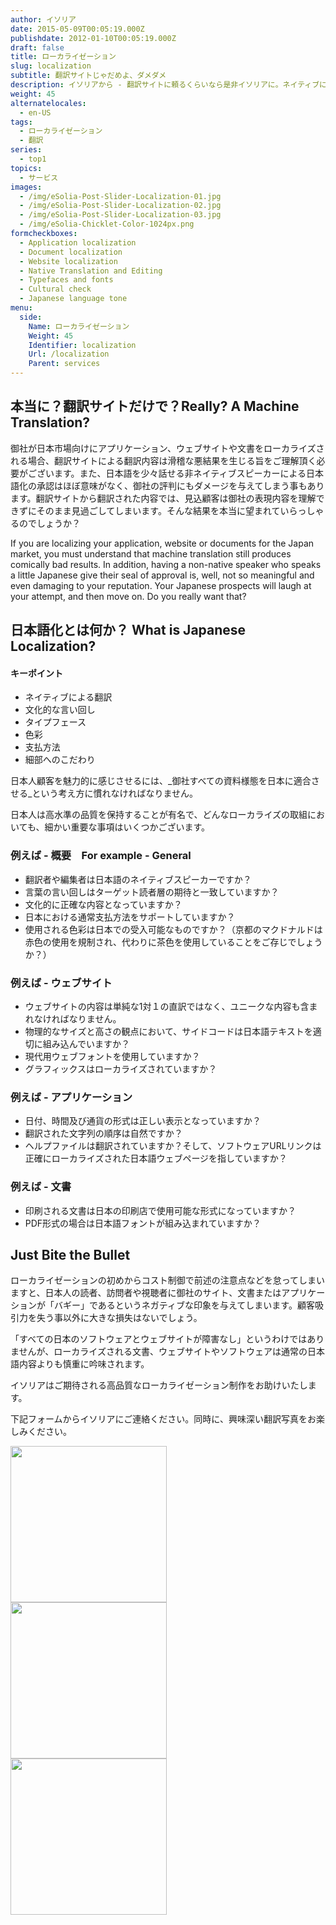```yaml
---
author: イソリア
date: 2015-05-09T00:05:19.000Z
publishdate: 2012-01-10T00:05:19.000Z
draft: false
title: ローカライゼーション
slug: localization
subtitle: 翻訳サイトじゃだめよ、ダメダメ
description: イソリアから - 翻訳サイトに頼るくらいなら是非イソリアに。ネイティブによって整合性のとれたローカライゼーションを様々な分野で
weight: 45
alternatelocales:
  - en-US
tags:
  - ローカライゼーション
  - 翻訳
series:
  - top1
topics:
  - サービス
images:
  - /img/eSolia-Post-Slider-Localization-01.jpg
  - /img/eSolia-Post-Slider-Localization-02.jpg
  - /img/eSolia-Post-Slider-Localization-03.jpg
  - /img/eSolia-Chicklet-Color-1024px.png
formcheckboxes:
  - Application localization
  - Document localization
  - Website localization
  - Native Translation and Editing
  - Typefaces and fonts
  - Cultural check
  - Japanese language tone
menu:
  side:
    Name: ローカライゼーション
    Weight: 45
    Identifier: localization
    Url: /localization
    Parent: services
---
```


## 本当に？翻訳サイトだけで？Really? A Machine Translation?

御社が日本市場向けにアプリケーション、ウェブサイトや文書をローカライズされる場合、翻訳サイトによる翻訳内容は滑稽な悪結果を生じる旨をご理解頂く必要がございます。また、日本語を少々話せる非ネイティブスピーカーによる日本語化の承認はほぼ意味がなく、御社の評判にもダメージを与えてしまう事もあります。翻訳サイトから翻訳された内容では、見込顧客は御社の表現内容を理解できずにそのまま見過ごしてしまいます。そんな結果を本当に望まれていらっしゃるのでしょうか？

If you are localizing your application, website or documents for the Japan market, you must understand that machine translation still produces comically bad results. In addition, having a non-native speaker who speaks a little Japanese give their seal of approval is, well, not so meaningful and even damaging to your reputation. Your Japanese prospects will laugh at your attempt, and then move on. Do you really want that?

## 日本語化とは何か？ What is Japanese Localization?

<div class="esolia-card-panel cyan darken-4 z-depth-1">
  <h4 class="center green-text text-accent-3">キーポイント</h4>
    <ul>
      <li class="white-text">ネイティブによる翻訳</li>
      <li class="white-text">文化的な言い回し</li>
      <li class="white-text">タイプフェース</li>
      <li class="white-text">色彩</li>
      <li class="white-text">支払方法</li>
      <li class="white-text">細部へのこだわり</li>
    </ul>
</div>

日本人顧客を魅力的に感じさせるには、_御社すべての資料様態を日本に適合させる_という考え方に慣れなければなりません。

日本人は高水準の品質を保持することが有名で、どんなローカライズの取組においても、細かい重要な事項はいくつかございます。

### 例えば - 概要　For example - General

* 翻訳者や編集者は日本語のネイティブスピーカーですか？
* 言葉の言い回しはターゲット読者層の期待と一致していますか？
* 文化的に正確な内容となっていますか？
* 日本における通常支払方法をサポートしていますか？
* 使用される色彩は日本での受入可能なものですか？（京都のマクドナルドは赤色の使用を規制され、代わりに茶色を使用していることをご存じでしょうか？）

### 例えば - ウェブサイト 

* ウェブサイトの内容は単純な1対１の直訳ではなく、ユニークな内容も含まれなければなりません。
* 物理的なサイズと高さの観点において、サイドコードは日本語テキストを適切に組み込んでいますか？
* 現代用ウェブフォントを使用していますか？
* グラフィックスはローカライズされていますか？

### 例えば - アプリケーション 

* 日付、時間及び通貨の形式は正しい表示となっていますか？
* 翻訳された文字列の順序は自然ですか？
* ヘルプファイルは翻訳されていますか？そして、ソフトウェアURLリンクは正確にローカライズされた日本語ウェブページを指していますか？

### 例えば - 文書　

* 印刷される文書は日本の印刷店で使用可能な形式になっていますか？
* PDF形式の場合は日本語フォントが組み込まれていますか？

## Just Bite the Bullet

ローカライゼーションの初めからコスト制御で前述の注意点などを怠ってしまいますと、日本人の読者、訪問者や視聴者に御社のサイト、文書またはアプリケーションが「バギー」であるというネガティブな印象を与えてしまいます。顧客吸引力を失う事以外に大きな損失はないでしょう。

「すべての日本のソフトウェアとウェブサイトが障害なし」というわけではありませんが、ローカライズされる文書、ウェブサイトやソフトウェアは通常の日本語内容よりも慎重に吟味されます。

イソリアはご期待される高品質なローカライゼーション制作をお助けいたします。

下記フォームからイソリアにご連絡ください。同時に、興味深い翻訳写真をお楽しみください。


<div class="row">
  <div class="col s12 m6 l4"><img class="materialboxed" data-caption="Washlet sit deeply - by eSolia Inc." width="250" src="/img/eSolia-Post-Slider-Localization-01.jpg"></div>
  <div class="col s12 m6 l4"><img class="materialboxed" data-caption="Shank's pony - by eSolia Inc." width="250" src="/img/eSolia-Post-Slider-Localization-02.jpg"></div>
  <div class="col s12 m6 l4"><img class="materialboxed" data-caption="Whoopie pie - by eSolia Inc." width="250" src="/img/eSolia-Post-Slider-Localization-03.jpg"></div>
</div>
